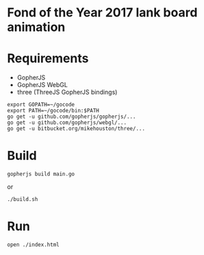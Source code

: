 Fond of the Year 2017 lank board animation
==========================================

# Requirements

- GopherJS
- GopherJS WebGL
- three (ThreeJS GopherJS bindings)

```
export GOPATH=~/gocode
export PATH=~/gocode/bin:$PATH
go get -u github.com/gopherjs/gopherjs/...
go get -u github.com/gopherjs/webgl/...
go get -u bitbucket.org/mikehouston/three/...
```

# Build

```
gopherjs build main.go
```

or

```apple js
./build.sh
```

# Run

```
open ./index.html
```
